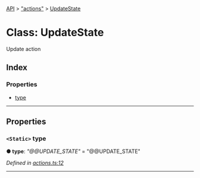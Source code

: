 [API](../README.md) > ["actions"](../modules/_actions_.md) > [UpdateState](../classes/_actions_.updatestate.md)

# Class: UpdateState

Update action

## Index

### Properties

* [type](_actions_.updatestate.md#type)

---

## Properties
<a id="type"></a>

### `<Static>` type

**●  type**:  *"@@UPDATE_STATE"*  = "@@UPDATE_STATE"

*Defined in [actions.ts:12](https://github.com/amcdnl/ngxs/blob/bb9eb5a/packages/store/src/actions.ts#L12)*

___

